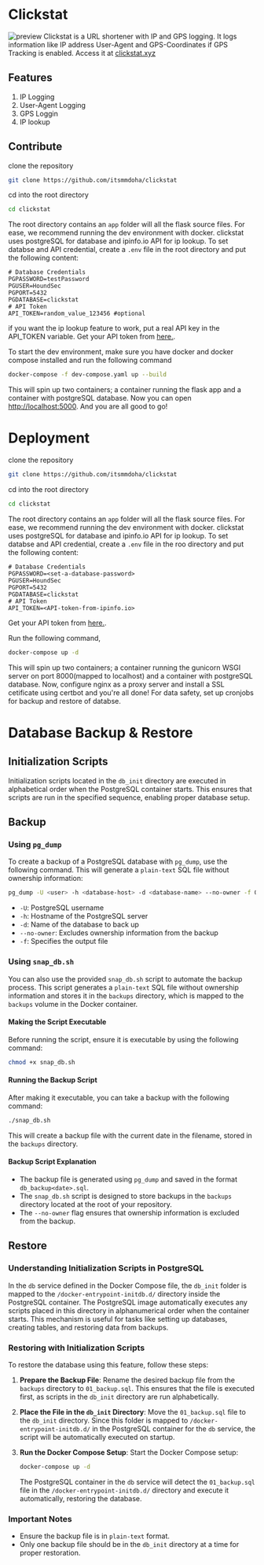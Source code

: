 # Clickstat
![preview](https://github.com/Itsmmdoha/clickstat/assets/70005698/c25de049-b2bc-48f5-9a3f-20b1c6b99f8a)
Clickstat is 
a URL shortener with IP and GPS logging. It logs information like IP address User-Agent and GPS-Coordinates if GPS Tracking is enabled.
Access it at [clickstat.xyz](https://clickstat.xyz)

## Features

1. IP Logging
2. User-Agent Logging
3. GPS Loggin
4. IP lookup

## Contribute

clone the repository

```bash
git clone https://github.com/itsmmdoha/clickstat
```

cd into the root directory

```bash
cd clickstat
```
The root directory contains an `app` folder will all the flask source files. 
For ease, we recommend running the dev environment with docker. 
clickstat uses postgreSQL for database and ipinfo.io API for ip lookup. 
To set databse and API credential, create a `.env` file in the root directory and put the following content:

```env
# Database Credentials
PGPASSWORD=testPassword
PGUSER=HoundSec
PGPORT=5432
PGDATABASE=clickstat
# API Token
API_TOKEN=random_value_123456 #optional
```

if you want the ip lookup feature to work, put a real API key in the API_TOKEN variable.
Get your API token from [here.](https://ipinfo.io/).

To start the dev environment, make sure you have docker and docker compose installed and run the following command

```bash
docker-compose -f dev-compose.yaml up --build
```
This will spin up two containers; a container running the flask app and a container with postgreSQL database.
Now you can open [http://localhost:5000](http://localhost:5000). And you are all good to go!

# Deployment

clone the repository

```bash
git clone https://github.com/itsmmdoha/clickstat
```

cd into the root directory

```bash
cd clickstat
```
The root directory contains an `app` folder will all the flask source files. 
For ease, we recommend running the dev environment with docker. 
clickstat uses postgreSQL for database and ipinfo.io API for ip lookup. 
To set databse and API credential, create a `.env` file in the roo directory and put the following content:

```env
# Database Credentials
PGPASSWORD=<set-a-database-password>
PGUSER=HoundSec 
PGPORT=5432
PGDATABASE=clickstat
# API Token
API_TOKEN=<API-token-from-ipinfo.io>
```

Get your API token from [here.](https://ipinfo.io/).

Run the following command,

```bash
docker-compose up -d
```
This will spin up two containers; a container running the gunicorn WSGI server on port 8000(mapped to localhost) and a container with postgreSQL database.
Now, configure nginx as a proxy server and install a SSL cetificate using certbot and you're all done!
For data safety, set up cronjobs for backup and restore of databse.


# Database Backup & Restore

## Initialization Scripts
Initialization scripts located in the `db_init` directory are executed in alphabetical order when the PostgreSQL container starts. This ensures that scripts are run in the specified sequence, enabling proper database setup.

## Backup

### Using `pg_dump`
To create a backup of a PostgreSQL database with `pg_dump`, use the following command. This will generate a `plain-text` SQL file without ownership information:

```sh
pg_dump -U <user> -h <database-host> -d <database-name> --no-owner -f 01_backup.sql
```

- `-U`: PostgreSQL username
- `-h`: Hostname of the PostgreSQL server
- `-d`: Name of the database to back up
- `--no-owner`: Excludes ownership information from the backup
- `-f`: Specifies the output file

### Using `snap_db.sh`
You can also use the provided `snap_db.sh` script to automate the backup process. This script generates a `plain-text` SQL file without ownership information and stores it in the `backups` directory, which is mapped to the `backups` volume in the Docker container.

#### Making the Script Executable
Before running the script, ensure it is executable by using the following command:

```sh
chmod +x snap_db.sh
```

#### Running the Backup Script
After making it executable, you can take a backup with the following command:

```sh
./snap_db.sh
```
This will create a backup file with the current date in the filename, stored in the `backups` directory.

#### Backup Script Explanation
- The backup file is generated using `pg_dump` and saved in the format `db_backup<date>.sql`.
- The `snap_db.sh` script is designed to store backups in the `backups` directory located at the root of your repository.
- The `--no-owner` flag ensures that ownership information is excluded from the backup.


## Restore

### Understanding Initialization Scripts in PostgreSQL
In the `db` service defined in the Docker Compose file, the `db_init` folder is mapped to the `/docker-entrypoint-initdb.d/` directory inside the PostgreSQL container. The PostgreSQL image automatically executes any scripts placed in this directory in alphanumerical order when the container starts. This mechanism is useful for tasks like setting up databases, creating tables, and restoring data from backups.

### Restoring with Initialization Scripts
To restore the database using this feature, follow these steps:

1. **Prepare the Backup File**: Rename the desired backup file from the `backups` directory to `01_backup.sql`. This ensures that the file is executed first, as scripts in the `db_init` directory are run alphabetically.

2. **Place the File in the `db_init` Directory**: Move the `01_backup.sql` file to the `db_init` directory. Since this folder is mapped to `/docker-entrypoint-initdb.d/` in the PostgreSQL container for the `db` service, the script will be automatically executed on startup.

3. **Run the Docker Compose Setup**: Start the Docker Compose setup:
    ```sh
    docker-compose up -d
    ```
   The PostgreSQL container in the `db` service will detect the `01_backup.sql` file in the `/docker-entrypoint-initdb.d/` directory and execute it automatically, restoring the database.

### Important Notes
- Ensure the backup file is in `plain-text` format.
- Only one backup file should be in the `db_init` directory at a time for proper restoration.
